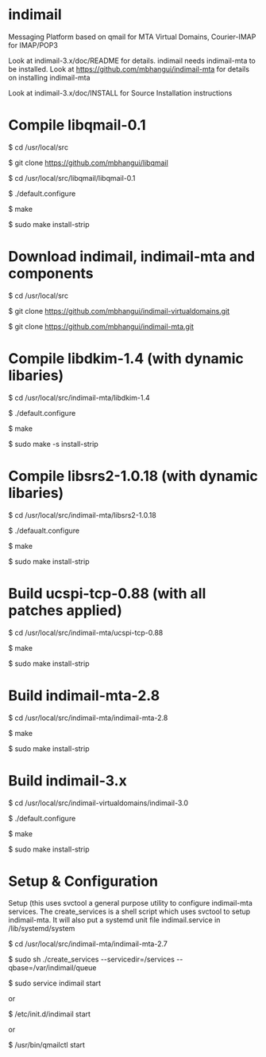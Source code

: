# indimail
Messaging Platform based on qmail for MTA Virtual Domains, Courier-IMAP for IMAP/POP3

Look at indimail-3.x/doc/README for details. indimail needs indimail-mta to be installed. Look at 
https://github.com/mbhangui/indimail-mta
for details on installing indimail-mta

Look at indimail-3.x/doc/INSTALL for Source Installation instructions

# Compile libqmail-0.1

 $ cd /usr/local/src
 
 $ git clone https://github.com/mbhangui/libqmail
 
 $ cd /usr/local/src/libqmail/libqmail-0.1
 
 $ ./default.configure
 
 $ make
 
 $ sudo make install-strip
   
# Download indimail, indimail-mta and components

 $ cd /usr/local/src

 $ git clone https://github.com/mbhangui/indimail-virtualdomains.git

 $ git clone https://github.com/mbhangui/indimail-mta.git

# Compile libdkim-1.4 (with dynamic libaries)

 $ cd /usr/local/src/indimail-mta/libdkim-1.4
 
 $ ./default.configure
 
 $ make
 
 $ sudo make -s install-strip

# Compile libsrs2-1.0.18 (with dynamic libaries)

 $ cd /usr/local/src/indimail-mta/libsrs2-1.0.18
 
 $ ./defaualt.configure
 
 $ make
 
 $ sudo make install-strip
 

# Build ucspi-tcp-0.88 (with all patches applied)

 $ cd /usr/local/src/indimail-mta/ucspi-tcp-0.88
 
 $ make
 
 $ sudo make install-strip
  
# Build indimail-mta-2.8

 $ cd /usr/local/src/indimail-mta/indimail-mta-2.8
 
 $ make
 
 $ sudo make install-strip

# Build indimail-3.x

 $ cd /usr/local/src/indimail-virtualdomains/indimail-3.0

 $ ./default.configure

 $ make

 $ sudo make install-strip

# Setup & Configuration

 Setup (this uses svctool a general purpose utility to configure indimail-mta
 services. The create_services is a shell script which uses svctool to setup
 indimail-mta. It will also put a systemd unit file indimail.service in
 /lib/systemd/system

 $ cd /usr/local/src/indimail-mta/indimail-mta-2.7
 
 $ sudo sh ./create_services --servicedir=/services --qbase=/var/indimail/queue

 $ sudo service indimail start
 
 or
     
 $ /etc/init.d/indimail start
 
 or
 
 $ /usr/bin/qmailctl start
